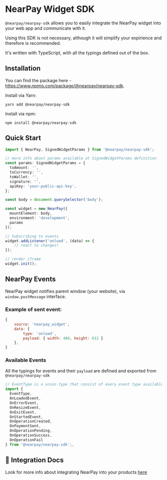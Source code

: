 # NearPay Widget SDK

`@nearpay/nearpay-sdk` allows you to easily integrate the NearPay widget into your web app and communicate with it.

Using this SDK is not necessary, although it will simplify your expirience and therefore is recommended.

It's written with TypeScript, with all the typings defined out of the box.


## Installation

You can find the package here - https://www.npmjs.com/package/@nearpay/nearpay-sdk.

Install via Yarn:

```shell
yarn add @nearpay/nearpay-sdk
```

Install via npm:
```shell
npm install @nearpay/nearpay-sdk
```

## Quick Start
 
```ts
import { NearPay, SignedWidgetParams } from '@nearpay/nearpay-sdk';

// more info about params available at SignedWidgetParams definition
const params: SignedWidgetParams = {
  toAmount: '',
  toCurrency: '',
  toWallet: '',
  signature: '',
  apiKey: 'your-public-api-key',
};

const body = document.querySelector('body');

const widget = new NearPay({
  mountElement: body,
  environment: 'development',
  params
});

// Subscribing to events
widget.addListener('onload', (data) => {
    // react to changes!
});

// render iframe
widget.init();
```

## NearPay Events

NearPay widget notifies parent window (your website), via `window.postMessage` interface.

### Example of sent event:
```js
{
	source: 'nearpay_widget',
	data: {
		type: 'onload',
		payload: { width: 480, height: 612 }
	},
}
```

### Available Events
All the typings for events and their `payload` are defined and exported from `@nearpay/nearpay-sdk`

```ts
// EventType is a union type that consist of every event type available
import { 
  EventType, 
  OnLoadedEvent,
  OnErrorEvent,
  OnResizeEvent,
  OnExitEvent,
  OnStartedEvent,
  OnOperationCreated,
  OnPaymentSent,
  OnOperationPending,
  OnOperationSuccess,
  OnOperationFail  
} from '@nearpay/nearpay-sdk';,
```

## 📖 Integration Docs
Look for more info about integrating NearPay into your products [here](https://kikimora-labs.notion.site/NearPay-Widget-Documentation-for-Merchants-fbf29ddaf92d4ea190ad92aef4d90474)


